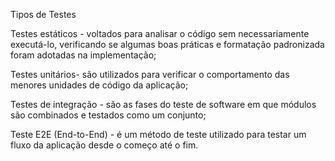 Tipos de Testes

Testes estáticos - voltados para analisar o código sem necessariamente executá-lo, 
verificando se algumas boas práticas e formatação padronizada foram adotadas na implementação;

Testes unitários- são utilizados para verificar o comportamento das menores unidades de código da aplicação;

Testes de integração - são as fases do teste de software em que módulos são combinados e testados como um conjunto;

Teste E2E (End-to-End) - é um método de teste utilizado para testar um fluxo da aplicação desde o começo até o fim.